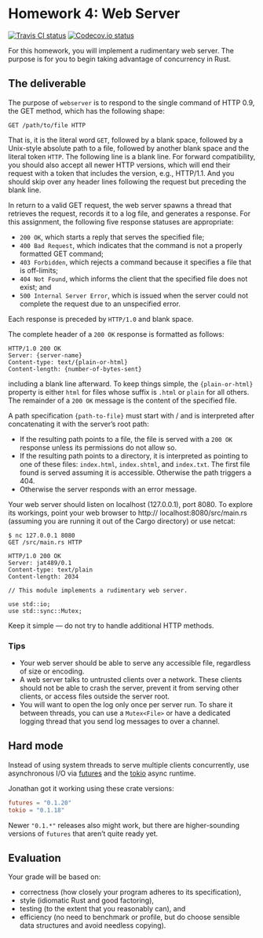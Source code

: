# Homework 4: Web Server

[![Travis CI status](https://travis-ci.com/nu-rust-course/hw4-yishan-and.svg?token=Ase2AYhgcqMDkdsyq9m2&branch=develop)](https://travis-ci.com/nu-rust-course/hw4-yishan-and) [![Codecov.io status](https://codecov.io/gh/nu-rust-course/hw4-yishan-and/branch/develop/graph/badge.svg?token=mqUpqjHt7J)](https://codecov.io/gh/nu-rust-course/hw4-yishan-and/branch/develop)

For this homework, you will implement a rudimentary web server. The purpose is for you to begin taking advantage of concurrency in Rust.

## The deliverable

The purpose of `webserver` is to respond to the single command of HTTP 0.9, the GET method, which has the following shape:

```
GET /path/to/file HTTP
```

That is, it is the literal word `GET`, followed by a blank space, followed by a Unix-style absolute path to a file, followed by another blank space and the literal token `HTTP`. The following line is a blank line. For forward compatibility, you should also accept all newer HTTP versions, which will end their request with a token that includes the version, e.g., HTTP/1.1. And you should skip over any header lines following the request but preceding the blank line.

In return to a valid GET request, the web server spawns a thread that retrieves the request, records it to a log file, and generates a response. For this assignment, the following five response statuses are appropriate:

- `200 OK`, which starts a reply that serves the specified file;
- `400 Bad Request`, which indicates that the command is not a properly formatted GET command;
- `403 Forbidden`, which rejects a command because it specifies a file that is off-limits;
- `404 Not Found`, which informs the client that the specified file does not exist; and
- `500 Internal Server Error`, which is issued when the server could not complete the request due to an unspecified error.

Each response is preceded by `HTTP/1.0` and blank space.

The complete header of a `200 OK` response is formatted as follows:

```
HTTP/1.0 200 OK
Server: {server-name}
Content-type: text/{plain-or-html}
Content-length: {number-of-bytes-sent}

```

including a blank line afterward. To keep things simple, the `{plain-or-html}` property is either `html` for files whose suffix is `.html` or `plain` for all others. The remainder of a `200 OK` message is the content of the specified file.

A path specification `{path-to-file}` must start with / and is interpreted after concatenating it with the server’s root path:

  - If the resulting path points to a file, the file is served with a `200 OK` response unless its permissions do not allow so.
  - If the resulting path points to a directory, it is interpreted as pointing to one of these files: `index.html`, `index.shtml`, and `index.txt`. The first file found is served assuming it is accessible. Otherwise the path triggers a 404.
  - Otherwise the server responds with an error message.

Your web server should listen on localhost (127.0.0.1), port 8080. To explore its workings, point your web browser to http:// localhost:8080/src/main.rs (assuming you are running it out of the Cargo directory) or use netcat:

```
$ nc 127.0.0.1 8080
GET /src/main.rs HTTP

HTTP/1.0 200 OK
Server: jat489/0.1
Content-type: text/plain
Content-length: 2034

// This module implements a rudimentary web server.

use std::io;
use std::sync::Mutex;
```

Keep it simple — do not try to handle additional HTTP methods.

### Tips

- Your web server should be able to serve any accessible file, regardless of size or encoding.
- A web server talks to untrusted clients over a network. These clients should not be able to crash the server, prevent it from serving other clients, or access files outside the server root.
- You will want to open the log only once per server run. To share it between threads, you can use a `Mutex<File>` or have a dedicated logging thread that you send log messages to over a channel.

## Hard mode

Instead of using system threads to serve multiple clients concurrently, use asynchronous I/O via [futures](https://aturon.github.io/blog/2016/08/11/futures/) and the [tokio](https://docs.rs/tokio/0.1.19/tokio/) async runtime.

Jonathan got it working using these crate versions:

```toml
futures = "0.1.20"
tokio = "0.1.18"
```

Newer `"0.1.*"` releases also might work, but there are higher-sounding versions of `futures` that aren’t quite ready yet.

## Evaluation

Your grade will be based on:

- correctness (how closely your program adheres to its specification),
- style (idiomatic Rust and good factoring),
- testing (to the extent that you reasonably can), and
- efficiency (no need to benchmark or profile, but do choose sensible data structures and avoid needless copying).
